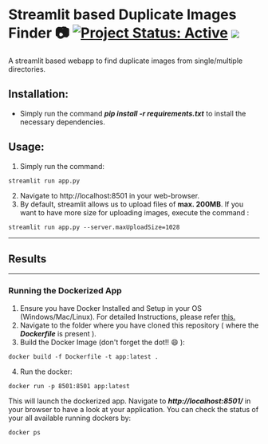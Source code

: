 # Streamlit based Duplicate Images Finder 📷 [![Project Status: Active](https://www.repostatus.org/badges/latest/active.svg)](https://www.repostatus.org/#active) [![](https://img.shields.io/badge/Prateek-Ralhan-brightgreen.svg?colorB=ff0000)](https://prateekralhan.github.io/)

A streamlit based webapp to find duplicate images from single/multiple directories.

## Installation:
* Simply run the command ***pip install -r requirements.txt*** to install the necessary dependencies.

## Usage:
1. Simply run the command: 
```
streamlit run app.py
```
2. Navigate to http://localhost:8501 in your web-browser.
3. By default, streamlit allows us to upload files of **max. 200MB**. If you want to have more size for uploading images, execute the command :
```
streamlit run app.py --server.maxUploadSize=1028
```

------------
## Results 
------------

### Running the Dockerized App
1. Ensure you have Docker Installed and Setup in your OS (Windows/Mac/Linux). For detailed Instructions, please refer [this.](https://docs.docker.com/engine/install/)
2. Navigate to the folder where you have cloned this repository ( where the ***Dockerfile*** is present ).
3. Build the Docker Image (don't forget the dot!! :smile: ): 
```
docker build -f Dockerfile -t app:latest .
```
4. Run the docker:
```
docker run -p 8501:8501 app:latest
```

This will launch the dockerized app. Navigate to ***http://localhost:8501/*** in your browser to have a look at your application. You can check the status of your all available running dockers by:
```
docker ps
```
